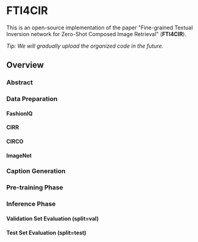 # FTI4CIR

This is an open-source implementation of the paper "Fine-grained Textual Inversion network for Zero-Shot Composed Image Retrieval" (**FTI4CIR**).

*Tip: We will gradually upload the organized code in the future.*

## Overview

### Abstract



### Data Preparation

#### FashionIQ



#### CIRR



#### CIRCO



#### ImageNet



### Caption Generation



### Pre-training Phase



### Inference Phase

#### Validation Set Evaluation (split=val)



#### Test Set Evaluation (split=test)



